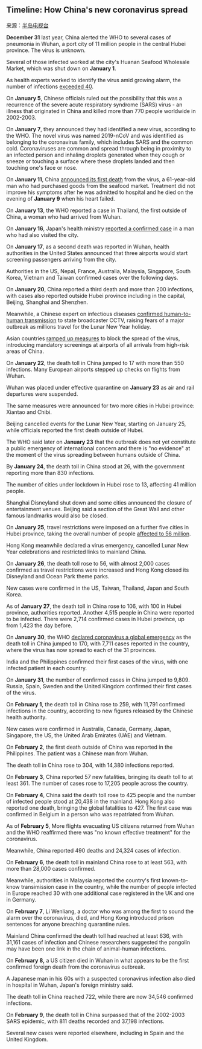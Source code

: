 ## Timeline: How China's new coronavirus spread

来源：[半岛电视台](https://www.aljazeera.com/news/2020/01/timeline-china-coronavirus-spread-200126061554884.html)

**December 31** last year, China  alerted the WHO to several cases of pneumonia in Wuhan, a port city of  11 million people in the central Hubei province. The virus is unknown.

Several of those infected worked at the city's Huanan Seafood Wholesale Market, which was shut down on **January 1**.

As health experts worked to identify the virus amid growing alarm, the number of infections [exceeded 40](https://www.aljazeera.com/news/2020/01/alarms-raised-china-pneumonia-outbreak-infects-dozens-200104002802346.html).

On **January 5**, Chinese officials ruled out the  possibility that this was a recurrence of the severe acute respiratory  syndrome (SARS) virus - an illness that originated in China and killed  more than 770 people worldwide in 2002-2003.

On **January 7**, they announced they had identified a  new virus, according to the WHO. The novel virus was named 2019-nCoV and  was identified as belonging to the coronavirus family, which includes  SARS and the common cold. Coronaviruses are common and spread through  being in proximity to an infected person and inhaling droplets generated  when they cough or sneeze or touching a surface where these droplets  landed and then touching one's face or nose.

On **January 11**, China [announced its first death](https://www.aljazeera.com/news/2020/01/china-reports-death-mysterious-outbreak-wuhan-200111023325546.html) from  the virus, a 61-year-old man who had purchased goods from the seafood  market. Treatment did not improve his symptoms after he was admitted to  hospital and he died on the evening of **January 9** when his heart failed. 

On **January 13**, the WHO reported a case in Thailand, the first outside of China, a woman who had arrived from Wuhan.

On **January 16**, Japan's health ministry [reported a confirmed case](https://www.aljazeera.com/news/2020/01/japan-confirms-case-coronavirus-infection-200116012730381.html) in a man who had also visited the city.

On **January 17**, as a second death was reported in  Wuhan, health authorities in the United States announced that three  airports would start screening passengers arriving from the city.

Authorities in the US, Nepal, France, Australia, Malaysia, Singapore,  South Korea, Vietnam and Taiwan confirmed cases over the following  days.

On **January 20**, China reported a third death and more  than 200 infections, with cases also reported outside Hubei province  including in the capital, Beijing, Shanghai and Shenzhen.

Meanwhile, a Chinese expert on infectious diseases [confirmed human-to-human transmission](https://www.aljazeera.com/news/2020/01/china-confirms-human-human-transmission-coronavirus-200120162507948.html) to state broadcaster CCTV, raising fears of a major outbreak as millions travel for the Lunar New Year holiday.

Asian countries [ramped up measures](https://www.aljazeera.com/news/2020/01/china-confirms-fourth-death-coronavirus-infection-spreads-200121032450865.html) to block the spread of the virus, introducing mandatory screenings at airports of all arrivals from high-risk areas of China.

On **January 22**, the death toll in China jumped to 17  with more than 550 infections. Many European airports stepped up checks  on flights from Wuhan.

Wuhan was placed under effective quarantine on **January 23** as air and rail departures were suspended.

The same measures were announced for two more cities in Hubei province: Xiantao and Chibi.

Beijing cancelled events for the Lunar New Year, starting on January  25, while officials reported the first death outside of Hubei.

The WHO said later on **January 23** that the outbreak  does not yet constitute a public emergency of international concern and  there is "no evidence" at the moment of the virus spreading between  humans outside of China.

By **January 24**, the death toll in China stood at 26, with the government reporting more than 830 infections.

The number of cities under lockdown in Hubei rose to 13, affecting 41 million people.

Shanghai Disneyland shut down and some cities announced the closure  of entertainment venues. Beijing said a section of the Great Wall and  other famous landmarks would also be closed.

On **January 25**, travel restrictions were imposed on a further five cities in Hubei province, taking the overall number of people [affected to 56 million](https://www.aljazeera.com/news/2020/01/china-expands-coronavirus-outbreak-lockdown-fast-tracks-hospital-200124201635848.html).

Hong Kong meanwhile declared a virus emergency, cancelled Lunar New Year celebrations and restricted links to mainland China.

On **January 26**, the death toll rose to 56, with  almost 2,000 cases confirmed as travel restrictions were increased and  Hong Kong closed its Disneyland and Ocean Park theme parks.

New cases were confirmed in the US, Taiwan, Thailand, Japan and South Korea.

As of **January 27**, the death toll in China rose to  106, with 100 in Hubei province, authorities reported. Another 4,515  people in China were reported to be infected. There were 2,714 confirmed  cases in Hubei province, up from 1,423 the day before.

On **January 30**, the WHO [declared coronavirus a global emergency](https://www.aljazeera.com/news/2020/01/declares-coronavirus-global-emergency-death-toll-rises-200130231243350.html)  as the death toll in China jumped to 170, with 7,711 cases reported in  the country, where the virus has now spread to each of the 31 provinces.

India and the Philippines confirmed their first cases of the virus, with one infected patient in each country.

On **January 31**, the number of confirmed cases  in China jumped to 9,809. Russia, Spain, Sweden and the United Kingdom  confirmed their first cases of the virus. 

On **February 1**, the death toll in China rose to 259,  with 11,791 confirmed infections in the country, according to new  figures released by the Chinese health authority.

New cases were confirmed in Australia, Canada, Germany, Japan, Singapore, the US, the United Arab Emirates (UAE) and Vietnam.

On **February 2**, the first death outside of China was reported in the Philippines. The patient was a Chinese man from Wuhan.

The death toll in China rose to 304, with 14,380 infections reported.

On **February 3**, China reported 57 new fatalities,  bringing its death toll to at least 361. The number of cases rose to  17,205 people across the country. 

On **February 4**, China said the death toll rose to 425  people and the number of infected people stood at 20,438 in the  mainland. Hong Kong also reported one death, bringing the global  fatalities to 427. The first case was confirmed in Belgium in a person  who was repatriated from Wuhan. 

As of **February 5**, More flights evacuating US  citizens returned from Wuhan and the WHO reaffirmed there was "no known  effective treatment" for the coronavirus.

Meanwhile, China reported 490 deaths and 24,324 cases of infection.

On **February 6**, the death toll in mainland China rose to at least 563, with more than 28,000 cases confirmed. 

Meanwhile, authorities in Malaysia reported the country's first  known-to-know transimission case in the country, while the number of  people infected in Europe reached 30 with one additional case registered  in the UK and one in Germany. 

On **February 7**, Li Wenliang, a doctor who was  among the first to sound the alarm over the coronavirus, died, and Hong  Kong introduced prison sentences for anyone breaching quarantine rules.

Mainland China confirmed the death toll had reached at least  636, with 31,161 cases of infection and Chinese researchers suggested  the pangolin may have been one link in the chain of animal-human  infections.

On **February 8,** a US citizen died in Wuhan in what appears to be the first confirmed foreign death from the coronavirus outbreak.

A Japanese man in his 60s with a suspected coronavirus infection also died in hospital in Wuhan, Japan's foreign ministry said. 

The death toll in China reached 722, while there are now 34,546 confirmed infections.

On **February 9**, the death toll in China surpassed that of the 2002-2003 SARS epidemic, with 811 deaths recorded and 37,198 infections. 

Several new cases were reported elsewhere, including in Spain and the United Kingdom.